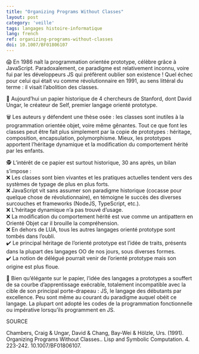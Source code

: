 ```yaml
---
title: "Organizing Programs Without Classes"
layout: post
category: 'veille'
tags: langages histoire-informatique
lang: french
ref: organizing-programs-without-classes
doi: 10.1007/BF01806107
---
```


😱 En 1986 naît la programmation orientée prototype, célèbre grâce à JavaScript. Paradoxalement, ce paradigme est relativement inconnu, voire fui par les développeurs JS qui préfèrent oublier son existence ! Quel échec pour celui qui était vu comme révolutionnaire en 1991, au sens littéral du terme : il visait l’abolition des classes.  
  
🤳 Aujourd’hui un papier historique de 4 chercheurs de Stanford, dont David Ungar, le créateur de Self, premier langage orienté prototype.  
  
🗑️ Les auteurs y défendent une thèse osée : les classes sont inutiles à la programmation orientée objet, voire même gênantes. Tout ce que font les classes peut être fait plus simplement par la copie de prototypes : héritage, composition, encapsulation, polymorphisme. Mieux, les prototypes apportent l’héritage dynamique et la modification du comportement hérité par les enfants.  
  
🕵️ L’intérêt de ce papier est surtout historique, 30 ans après, un bilan s’impose :  
❌ Les classes sont bien vivantes et les pratiques actuelles tendent vers des systèmes de typage de plus en plus forts.  
❌ JavaScript vit sans assumer son paradigme historique (cocasse pour quelque chose de révolutionnaire), en témoigne le succès des diverses surcouches et frameworks (NodeJS, TypeScript, etc.).  
❌ L’héritage dynamique n’a pas trouvé d’usage.  
❌ La modification du comportement hérité est vue comme un antipattern en Orienté Objet car il brouille la compréhension.  
❌ En dehors de LUA, tous les autres langages orienté prototype sont tombés dans l’oubli.  
✔️ Le principal héritage de l’orienté prototype est l’idée de traits, présents dans la plupart des langages OO de nos jours, sous diverses formes.  
✔️ La notion de délégué pourrait venir de l’orienté prototype mais son origine est plus floue.  
  
🛑 Bien qu’élégante sur le papier, l’idée des langages a prototypes a souffert de sa courbe d’apprentissage exécrable, totalement incompatible avec la cible de son principal porte-drapeau : JS, le langage des débutants par excellence. Peu sont même au courant du paradigme auquel obéit ce langage. La plupart ont adopté les codes de la programmation fonctionnelle ou impérative lorsqu’ils programment en JS.  
  
SOURCE  
  
Chambers, Craig &amp; Ungar, David &amp; Chang, Bay-Wei &amp; Hölzle, Urs. (1991). Organizing Programs Without Classes.. Lisp and Symbolic Computation. 4. 223-242. 10.1007/BF01806107.